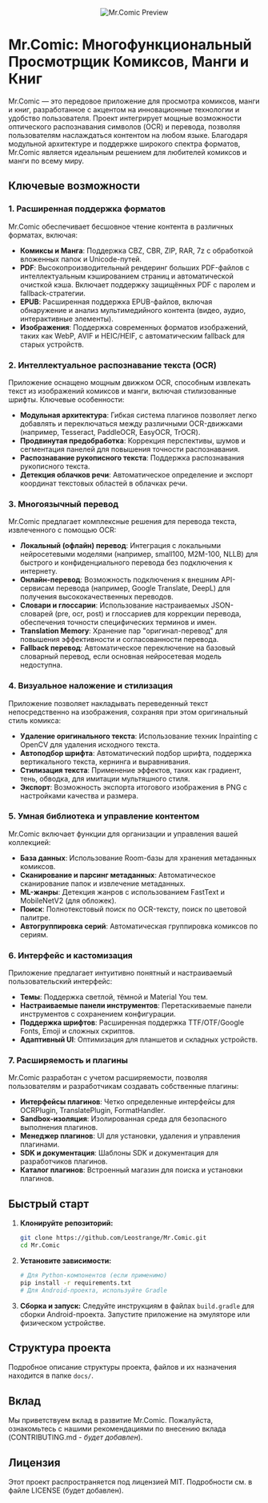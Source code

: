 <p align="center">
  <img src="https://raw.githubusercontent.com/Leostrange/Mr.Comic/feat/initial-project-setup/media/video_preview.gif" alt="Mr.Comic Preview">
</p>

# Mr.Comic: Многофункциональный Просмотрщик Комиксов, Манги и Книг

Mr.Comic — это передовое приложение для просмотра комиксов, манги и книг, разработанное с акцентом на инновационные технологии и удобство пользователя. Проект интегрирует мощные возможности оптического распознавания символов (OCR) и перевода, позволяя пользователям наслаждаться контентом на любом языке. Благодаря модульной архитектуре и поддержке широкого спектра форматов, Mr.Comic является идеальным решением для любителей комиксов и манги по всему миру.

## Ключевые возможности

### 1. Расширенная поддержка форматов

Mr.Comic обеспечивает бесшовное чтение контента в различных форматах, включая:

-   **Комиксы и Манга**: Поддержка CBZ, CBR, ZIP, RAR, 7z с обработкой вложенных папок и Unicode-путей.
-   **PDF**: Высокопроизводительный рендеринг больших PDF-файлов с интеллектуальным кэшированием страниц и автоматической очисткой кэша. Включает поддержку защищённых PDF с паролем и fallback-стратегии.
-   **EPUB**: Расширенная поддержка EPUB-файлов, включая обнаружение и анализ мультимедийного контента (видео, аудио, интерактивные элементы).
-   **Изображения**: Поддержка современных форматов изображений, таких как WebP, AVIF и HEIC/HEIF, с автоматическим fallback для старых устройств.

### 2. Интеллектуальное распознавание текста (OCR)

Приложение оснащено мощным движком OCR, способным извлекать текст из изображений комиксов и манги, включая стилизованные шрифты. Ключевые особенности:

-   **Модульная архитектура**: Гибкая система плагинов позволяет легко добавлять и переключаться между различными OCR-движками (например, Tesseract, PaddleOCR, EasyOCR, TrOCR).
-   **Продвинутая предобработка**: Коррекция перспективы, шумов и сегментация панелей для повышения точности распознавания.
-   **Распознавание рукописного текста**: Поддержка распознавания рукописного текста.
-   **Детекция облачков речи**: Автоматическое определение и экспорт координат текстовых областей в облачках речи.

### 3. Многоязычный перевод

Mr.Comic предлагает комплексные решения для перевода текста, извлеченного с помощью OCR:

-   **Локальный (офлайн) перевод**: Интеграция с локальными нейросетевыми моделями (например, small100, M2M-100, NLLB) для быстрого и конфиденциального перевода без подключения к интернету.
-   **Онлайн-перевод**: Возможность подключения к внешним API-сервисам перевода (например, Google Translate, DeepL) для получения высококачественных переводов.
-   **Словари и глоссарии**: Использование настраиваемых JSON-словарей (pre, ocr, post) и глоссариев для коррекции перевода, обеспечения точности специфических терминов и имен.
-   **Translation Memory**: Хранение пар "оригинал-перевод" для повышения эффективности и согласованности перевода.
-   **Fallback перевод**: Автоматическое переключение на базовый словарный перевод, если основная нейросетевая модель недоступна.

### 4. Визуальное наложение и стилизация

Приложение позволяет накладывать переведенный текст непосредственно на изображения, сохраняя при этом оригинальный стиль комикса:

-   **Удаление оригинального текста**: Использование техник Inpainting с OpenCV для удаления исходного текста.
-   **Автоподбор шрифта**: Автоматический подбор шрифта, поддержка вертикального текста, кернинга и выравнивания.
-   **Стилизация текста**: Применение эффектов, таких как градиент, тень, обводка, для имитации мультяшного стиля.
-   **Экспорт**: Возможность экспорта итогового изображения в PNG с настройками качества и размера.

### 5. Умная библиотека и управление контентом

Mr.Comic включает функции для организации и управления вашей коллекцией:

-   **База данных**: Использование Room-базы для хранения метаданных комиксов.
-   **Сканирование и парсинг метаданных**: Автоматическое сканирование папок и извлечение метаданных.
-   **ML-жанры**: Детекция жанров с использованием FastText и MobileNetV2 (для обложек).
-   **Поиск**: Полнотекстовый поиск по OCR-тексту, поиск по цветовой палитре.
-   **Автогруппировка серий**: Автоматическая группировка комиксов по сериям.

### 6. Интерфейс и кастомизация

Приложение предлагает интуитивно понятный и настраиваемый пользовательский интерфейс:

-   **Темы**: Поддержка светлой, тёмной и Material You тем.
-   **Настраиваемые панели инструментов**: Перетаскиваемые панели инструментов с сохранением конфигурации.
-   **Поддержка шрифтов**: Расширенная поддержка TTF/OTF/Google Fonts, Emoji и сложных скриптов.
-   **Адаптивный UI**: Оптимизация для планшетов и складных устройств.

### 7. Расширяемость и плагины

Mr.Comic разработан с учетом расширяемости, позволяя пользователям и разработчикам создавать собственные плагины:

-   **Интерфейсы плагинов**: Четко определенные интерфейсы для OCRPlugin, TranslatePlugin, FormatHandler.
-   **Sandbox-изоляция**: Изолированная среда для безопасного выполнения плагинов.
-   **Менеджер плагинов**: UI для установки, удаления и управления плагинами.
-   **SDK и документация**: Шаблоны SDK и документация для разработчиков плагинов.
-   **Каталог плагинов**: Встроенный магазин для поиска и установки плагинов.

## Быстрый старт

1.  **Клонируйте репозиторий:**
    ```bash
    git clone https://github.com/Leostrange/Mr.Comic.git
    cd Mr.Comic
    ```

2.  **Установите зависимости:**
    ```bash
    # Для Python-компонентов (если применимо)
    pip install -r requirements.txt
    # Для Android-проекта, используйте Gradle
    ```

3.  **Сборка и запуск:**
    Следуйте инструкциям в файлах `build.gradle` для сборки Android-проекта. Запустите приложение на эмуляторе или физическом устройстве.

## Структура проекта

Подробное описание структуры проекта, файлов и их назначения находится в папке `docs/`.

## Вклад

Мы приветствуем вклад в развитие Mr.Comic. Пожалуйста, ознакомьтесь с нашими рекомендациями по внесению вклада (CONTRIBUTING.md - *будет добавлен*).

## Лицензия

Этот проект распространяется под лицензией MIT. Подробности см. в файле LICENSE (будет добавлен).



